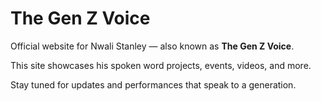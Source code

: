 # The Gen Z Voice

Official website for Nwali Stanley — also known as **The Gen Z Voice**.

This site showcases his spoken word projects, events, videos, and more.

Stay tuned for updates and performances that speak to a generation.
